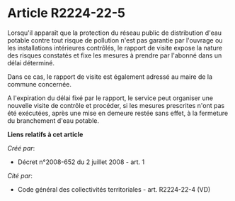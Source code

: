 # Article R2224-22-5

Lorsqu'il apparaît que la protection du réseau public de distribution d'eau potable contre tout risque de pollution n'est pas
garantie par l'ouvrage ou les installations intérieures contrôlés, le rapport de visite expose la nature des risques
constatés et fixe les mesures à prendre par l'abonné dans un délai déterminé.

Dans ce cas, le rapport de visite est également adressé au maire de la commune concernée.

A l'expiration du délai fixé par le rapport, le service peut organiser une nouvelle visite de contrôle et procéder, si les
mesures prescrites n'ont pas été exécutées, après une mise en demeure restée sans effet, à la fermeture du branchement d'eau
potable.

**Liens relatifs à cet article**

_Créé par_:

  - Décret n°2008-652 du 2 juillet 2008 - art. 1

_Cité par_:

  - Code général des collectivités territoriales - art. R2224-22-4 (VD)
